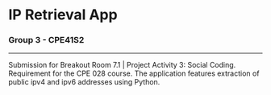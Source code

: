 # IP Retrieval App
### Group 3 - CPE41S2
---
Submission for Breakout Room 7.1 | Project Activity 3: Social Coding. Requirement for the CPE 028 course. The application features extraction of public ipv4 and ipv6 addresses using Python.
